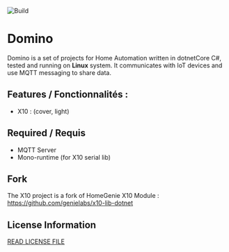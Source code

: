 ![Build](https://github.com/slashx57/Domino/workflows/Build/badge.svg)

# Domino
Domino is a set of projects for Home Automation written in dotnetCore C#, tested and running on **Linux** system.
It communicates with IoT devices and use MQTT messaging to share data.

## Features / Fonctionnalités :
- X10 : (cover, light)
 
## Required / Requis
- MQTT Server
- Mono-runtime (for X10 serial lib)

## Fork
The X10 project is a fork of HomeGenie X10 Module : https://github.com/genielabs/x10-lib-dotnet


## License Information

[READ LICENSE FILE](LICENSE)

